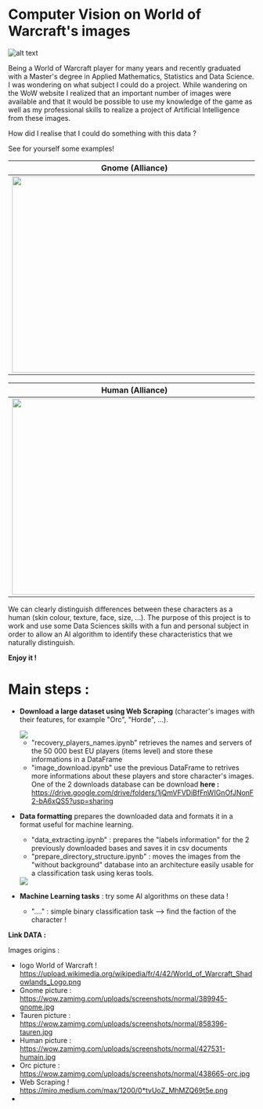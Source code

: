 # Computer Vision on World of Warcraft's images

![alt text](https://upload.wikimedia.org/wikipedia/fr/4/42/World_of_Warcraft_Shadowlands_Logo.png)

Being a World of Warcraft player for many years and recently graduated with a Master's degree in Applied Mathematics, Statistics and Data Science. I was wondering on what subject I could do a project. 
While wandering on the WoW website I realized that an important number of images were available and that it would be possible to use my knowledge of the game as well as my professional skills to realize a project of Artificial Intelligence from these images.

How did I realise that I could do something with this data ? 

See for yourself some examples!



Gnome (Alliance)             |  Tauren (Horde)
:-------------------------:|:-------------------------:
<img src="https://wow.zamimg.com/uploads/screenshots/normal/389945-gnome.jpg" width="500" height="400">  |  <img src="https://wow.zamimg.com/uploads/screenshots/normal/858396-tauren.jpg" width="500" height="400"> 

Human (Alliance)             |   Orc (Horde)
:-------------------------:|:-------------------------:
<img src="https://wow.zamimg.com/uploads/screenshots/normal/427531-humain.jpg" width="500" height="400"> | <img src="https://wow.zamimg.com/uploads/screenshots/normal/438665-orc.jpg" width="500" height="400">

We can clearly distinguish differences between these characters as a human (skin colour, texture, face, size, ...). The purpose of this project is to work and use some Data Sciences skills with a fun and personal subject in order to allow an AI algorithm to identify these characteristics that we naturally distinguish.

**Enjoy it !**

 # Main steps :
 - **Download a large dataset using Web Scraping** (character's images with their features, for example "Orc", "Horde", ...). 
 
    <img src="https://miro.medium.com/max/1200/0*tvUoZ_MhMZQ69t5e.png">
    
    - "recovery_players_names.ipynb" retrieves the names and servers of the 50 000 best EU players (items level) and store these informations in a DataFrame
    - "image_download.ipynb" use the previous DataFrame to retrives more informations about these players and store character's images.
      One of the 2 downloads database can be download **here :** https://drive.google.com/drive/folders/1jQmVFVDiBfFnWIGnOfJNonF2-bA6xQS5?usp=sharing

 - **Data formatting** prepares the downloaded data and formats it in a format useful for machine learning.    
    - "data_extracting.ipynb" : prepares the "labels information" for the 2 previously downloaded bases and saves it in csv documents
    - "prepare_directory_structure.ipynb" : moves the images from the "without background" database into an architecture easily usable for a classification task using keras       tools. 
    
    <img src="https://scontent-mrs2-2.xx.fbcdn.net/v/t1.15752-9/129598791_1234404036944097_2302524932097460726_n.png?_nc_cat=102&ccb=2&_nc_sid=ae9488&_nc_ohc=gfD077toyaEAX8-j65e&_nc_ht=scontent-mrs2-2.xx&oh=95c6de9e868dba5d0b5def9ada468024&oe=5FEAEEDF">
   
 - **Machine Learning tasks** : try some AI algorithms on these data !
    - "...." : simple binary classification task --> find the faction of the character !
    
    
      





**Link DATA :** 

Images origins :
 - logo World of Warcraft ! https://upload.wikimedia.org/wikipedia/fr/4/42/World_of_Warcraft_Shadowlands_Logo.png
 - Gnome picture : https://wow.zamimg.com/uploads/screenshots/normal/389945-gnome.jpg
 - Tauren picture : https://wow.zamimg.com/uploads/screenshots/normal/858396-tauren.jpg
 - Human picture : https://wow.zamimg.com/uploads/screenshots/normal/427531-humain.jpg
 - Orc picture : https://wow.zamimg.com/uploads/screenshots/normal/438665-orc.jpg
 - Web Scraping ! https://miro.medium.com/max/1200/0*tvUoZ_MhMZQ69t5e.png
 - 
 

